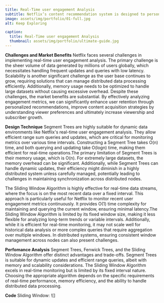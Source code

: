 ```yaml
---
title: Real-Time user engagement Analysis
subtitle: Netflix’s content recommendation system is designed to personalize the viewing experience by suggesting movies and shows that align with individual user preferences. This system analyzes viewing history, search queries, and user ratings to identify patterns and predict what content a user is likely to enjoy. The goal is to increase user engagement by making it easier for users to find content they love.
image: assets/img/portfolio/01-full.jpg
alt: Keep Exploring

caption:
  title: Real-Time user engagement Analysis
  thumbnail: assets/img/portfolio/ultimate-guide.jpg
---
```

**Challenges and Market Benefits**
Netflix faces several challenges in implementing real-time user engagement analysis. The primary challenge is the sheer volume of data generated by millions of users globally, which necessitates handling frequent updates and queries with low latency. Scalability is another significant challenge as the user base continues to grow, requiring solutions that can manage distributed data processing efficiently. Additionally, memory usage needs to be optimized to handle large datasets without causing excessive overhead. Despite these challenges, the market benefits are substantial. By effectively analyzing engagement metrics, we can significantly enhance user retention through personalized recommendations, improve content acquisition strategies by understanding viewer preferences and ultimately increase viewership and subscriber growth.

**Design Technique**
Segment Trees are highly suitable for dynamic data environments like Netflix's real-time user engagement analysis. They allow efficient range sum queries and updates, which are critical for monitoring metrics over various time intervals. Constructing a Segment Tree takes O(n) time, and both querying and updating take 
O(logn) time, making them efficient for real-time operations.The primary limitation of Segment Trees is their memory usage, which is O(n). For extremely large datasets, the memory overhead can be significant. Additionally, while Segment Trees can handle dynamic updates, their efficiency might diminish in a highly distributed system unless carefully managed, potentially leading to challenges in maintaining synchronization across distributed nodes.

The Sliding Window Algorithm is highly effective for real-time data streams, where the focus is on the most recent data over a fixed interval. This approach is particularly useful for Netflix to monitor recent user engagement metrics continuously. It provides O(1) time complexity for maintaining and querying the current window, ensuring minimal latency.The Sliding Window Algorithm is limited by its fixed window size, making it less flexible for analyzing long-term trends or variable intervals. Additionally, while it is efficient for real-time monitoring, it may not scale well for historical data analysis or more complex queries that require aggregation over multiple windows. In distributed systems, ensuring consistent window management across nodes can also present challenges.

**Perfomance Analysis**
Segment Trees, Fenwick Trees, and the Sliding Window Algorithm offer distinct advantages and trade-offs. Segment Trees is suitable for dynamic updates and efficient range queries, albeit with memory and scalability considerations. The Sliding Window Algorithm excels in real-time monitoring but is limited by its fixed interval nature. Choosing the appropriate algorithm depends on the specific requirements of real-time performance, memory efficiency, and the ability to handle distributed data processing.

**Code**
Sliding Window: ![]

